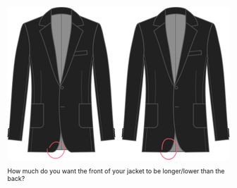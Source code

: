 
![Décalage de la longueur à l'avant](centerfronthemdrop.svg)

How much do you want the front of your jacket to be longer/lower than the back?

